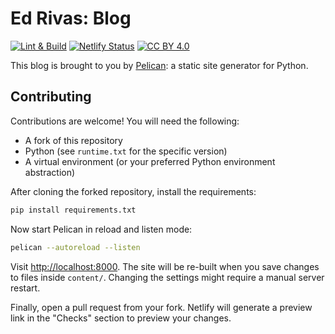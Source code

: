 # Ed Rivas: Blog

[![Lint & Build](https://github.com/jerivas/blog/actions/workflows/ci.yml/badge.svg)](https://github.com/jerivas/blog/actions/workflows/ci.yml)
[![Netlify Status](https://api.netlify.com/api/v1/badges/db73abe4-679b-427a-8a02-5f019471dfbe/deploy-status)](https://app.netlify.com/sites/jerivas-blog/deploys)
[![CC BY 4.0](https://img.shields.io/badge/License-CC%20BY%204.0-lightgrey.svg)](http://creativecommons.org/licenses/by/4.0/)

This blog is brought to you by
[Pelican](https://docs.getpelican.com/en/4.8.0/index.html): a static site
generator for Python.

## Contributing

Contributions are welcome! You will need the following:

- A fork of this repository
- Python (see `runtime.txt` for the specific version)
- A virtual environment (or your preferred Python environment abstraction)

After cloning the forked repository, install the requirements:

```bash
pip install requirements.txt
```

Now start Pelican in reload and listen mode:

```bash
pelican --autoreload --listen
```

Visit <http://localhost:8000>. The site will be re-built when you save changes
to files inside `content/`. Changing the settings might require a manual server
restart.

Finally, open a pull request from your fork. Netlify will generate a preview
link in the "Checks" section to preview your changes.
